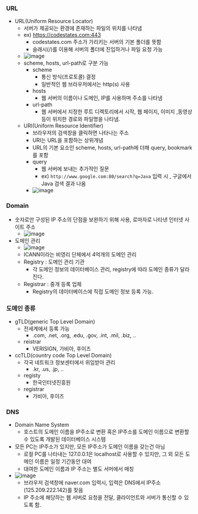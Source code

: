 ### URL
- URL(Uniform Resource Locator)
  - 서버가 제공되는 환경에 존재하는 파일의 위치를 나타냄
  - ex) https://codestates.com:443
    - codestates.com 주소가 가리키는 서버의 기본 폴더를 뜻함
    - 슬래시(/)를 이용해 서버의 폴더에 진입하거나 파일 요청 가능
  - ![image](https://user-images.githubusercontent.com/102513932/193194453-099bee46-8870-426e-a096-15bf96e2a94f.png)
  - scheme, hosts, url-path로 구분 가능
    - scheme
      - 통신 방식(프로토콜) 결정
      - 일반적인 웹 브라우저에서는 http(s) 사용
    - hosts
      - 웹 서버의 이름이나 도메인, IP를 사용하며 주소를 나타냄
    - url-path
      - 웹 서버에서 지정한 루트 디렉토리에서 시작, 웹 페이지, 이미지 ,동영상 등이 위치한 경로와 파일명을 나타냄.
  - URI(Uniform Resource Identifier)
    - 브라우저의 검색창을 클릭하면 나타나는 주소
    - URI는 URL을 포함하는 상위개념
    - URL의 기본 요소인 scheme, hosts, url-path에 더해 query, bookmark를 포함
    - query
      - 웹 서버에 보내는 추가적인 질문
      - ex) ```http://www.google.com:80/search?q=Java``` 입력 시 , 구글에서 Java 검색 결과 나옴
    - ![image](https://user-images.githubusercontent.com/102513932/193195146-52450c21-1975-409b-bd77-9604deec78d2.png)

### Domain
- 숫자로만 구성된 IP 주소의 단점을 보완하기 위해 사용, 로마자로 나타낸 인터넷 사이트 주소
  - ![image](https://user-images.githubusercontent.com/102513932/193195325-6506de43-086b-4269-aa74-2e3eb6b61b2d.png)
- 도메인 관리
  - ![image](https://user-images.githubusercontent.com/102513932/193195599-83e9531b-34ab-45ff-9f26-197e9e4b2c8b.png)
  - ICANN이라는 비영리 단체에서 4억개의 도메인 관리
  - Registry : 도메인 관리 기관
    - 각 도메인 정보의 데이터베이스 관리, registry에 따라 도메인 종류가 달라진다.
  - Registrar : 중개 등록 업체
    - Registry의 데이터베이스에 직접 도메인 정보 등록 가능.

### 도메인 종류
- gTLD(generic Top Level Domain)
  - 전세계에서 등록 가능
    - .com, .net, .org, .edu, .gov, .int, .mil, .biz, ..
  - reistrar
    - VERISIGN, 가비아, 후이즈
- ccTLD(country code Top Level Domain)
  - 각국 네트워크 정보센터에서 위임받아 관리
    - .kr, .us, .jp, ..
  - registy
    - 한국인터넷진흥원
  - registrar
    - 가비아, 후이즈


### DNS
- Domain Name System
  - 호스트의 도메인 이름을 IP주소로 변환 혹은 IP주소를 도메인 이름으로 변환할 수 있도록 개발된 데이터베이스 시스템
- 모든 PC는 IP주소가 있지만, 모든 IP주소가 도메인 이름을 갖는건 아님
  - 로컬 PC를 나타내는 127.0.0.1은 localhost로 사용할 수 있지만, 그 외 모든 도메인 이름은 일정 기간동안 대여
  - 대여한 도메인 이름과 IP 주소는 별도 서머에서 매칭
- ![image](https://user-images.githubusercontent.com/102513932/193202810-06de3ba7-d497-4811-ab74-1676e7eeb75c.png)
  - 브라우저 검색창에 naver.com 입력시, 입력은 DNS에서 IP주소(125.209.222.142)를 찾음
  - IP 주소에 해당하는 웹 서버로 요청을 전달, 클라이언트와 서버가 통신할 수 있도록 함.
